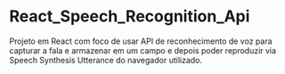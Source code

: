 # React_Speech_Recognition_Api
Projeto em React com foco de usar API de reconhecimento de voz para capturar a fala e armazenar em um campo e depois poder reproduzir via Speech Synthesis Utterance do navegador utilizado.
